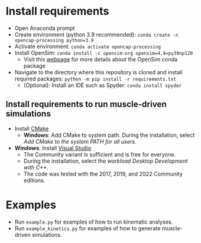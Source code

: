 
# Install requirements
- Open Anaconda prompt
- Create environment (python 3.9 recommended): `conda create -n opencap-processing python=3.9`
- Activate environment: `conda activate opencap-processing`
- Install OpenSim: `conda install -c opensim-org opensim=4.4=py39np120`
    - Visit this [webpage](https://simtk-confluence.stanford.edu:8443/display/OpenSim/Conda+Package) for more details about the OpenSim conda package
- Navigate to the directory where this repository is cloned and install required packages: `python -m pip install -r requirements.txt`
    - (Optional): Install an IDE such as Spyder: `conda install spyder` 
    
## Install requirements to run muscle-driven simulations
- Install [CMake](https://cmake.org/download/)
    - **Windows**: Add CMake to system path. During the installation, select *Add CMake to the system PATH for all users*.
- **Windows**: Install [Visual Studio](https://visualstudio.microsoft.com/downloads/)
    - The Community variant is sufficient and is free for everyone.
    - During the installation, select the *workload Desktop Development with C++*.
    - The code was tested with the 2017, 2019, and 2022 Community editions.
    
# Examples
- Run `example.py` for examples of how to run kinematic analyses.
- Run `example_kinetics.py` for examples of how to generate muscle-driven simulations.